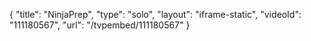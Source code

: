 {
    "title": "NinjaPrep",
    "type": "solo",
    "layout": "iframe-static",
    "videoId": "111180567",
    "url": "\/tvpembed\/111180567"
}